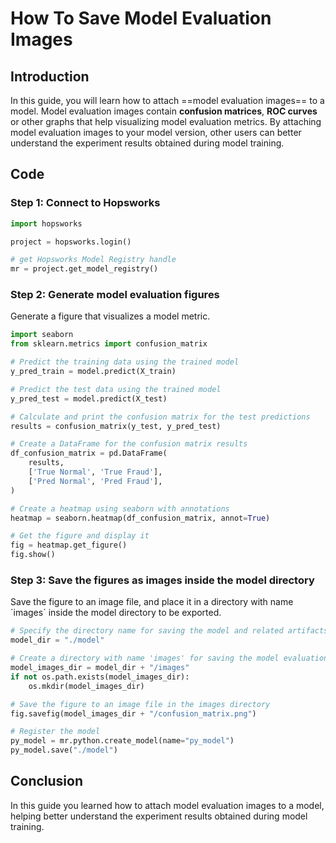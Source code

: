 # How To Save Model Evaluation Images

## Introduction

In this guide, you will learn how to attach ==model evaluation images== to a model. Model evaluation images contain **confusion matrices**, **ROC curves** or other graphs that help visualizing model evaluation metrics. By attaching model evaluation images to your model version, other users can better understand the experiment results obtained during model training.

## Code

### Step 1: Connect to Hopsworks

```python
import hopsworks

project = hopsworks.login()

# get Hopsworks Model Registry handle
mr = project.get_model_registry()
```

### Step 2: Generate model evaluation figures

Generate a figure that visualizes a model metric. 

```python
import seaborn
from sklearn.metrics import confusion_matrix

# Predict the training data using the trained model
y_pred_train = model.predict(X_train)

# Predict the test data using the trained model
y_pred_test = model.predict(X_test)

# Calculate and print the confusion matrix for the test predictions
results = confusion_matrix(y_test, y_pred_test)

# Create a DataFrame for the confusion matrix results
df_confusion_matrix = pd.DataFrame(
    results, 
    ['True Normal', 'True Fraud'],
    ['Pred Normal', 'Pred Fraud'],
)

# Create a heatmap using seaborn with annotations
heatmap = seaborn.heatmap(df_confusion_matrix, annot=True)

# Get the figure and display it
fig = heatmap.get_figure()
fig.show()
```

### Step 3: Save the figures as images inside the model directory

Save the figure to an image file, and place it in a directory with name ´images´ inside the model directory to be exported.

```python
# Specify the directory name for saving the model and related artifacts
model_dir = "./model"

# Create a directory with name 'images' for saving the model evaluation images
model_images_dir = model_dir + "/images"
if not os.path.exists(model_images_dir):
    os.mkdir(model_images_dir)

# Save the figure to an image file in the images directory
fig.savefig(model_images_dir + "/confusion_matrix.png")

# Register the model
py_model = mr.python.create_model(name="py_model")
py_model.save("./model")
```

## Conclusion

In this guide you learned how to attach model evaluation images to a model, helping better understand the experiment results obtained during model training.